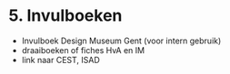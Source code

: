 # 5. Invulboeken

* Invulboek Design Museum Gent \(voor intern gebruik\)
* draaiboeken of fiches HvA en IM
* link naar CEST, ISAD

